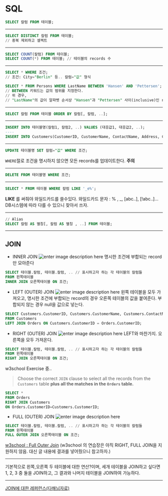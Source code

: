 # SQL
```sql
SELECT 칼럼 FROM 테이블;
```
----
```sql
SELECT DISTINCT 칼럼 FROM 테이블;
// 중복 제외하고 셀렉트
```
----
```sql
SELECT COUNT(칼럼) FROM 테이블;
SELECT COUNT(*) FROM 테이블; // 테이블의 records 수
```
----
```sql
SELECT * WHERE 조건;
// 조건: City="Berlin" 등.. 칼럼="값" 형식
```
```sql
SELECT * FROM Persons WHERE LastName BETWEEN 'Hansen' AND 'Pettersen';
// BETWEEN 키워드는 값의 범위를 지정한다.
// 위 경우,
// "LastName"의 값이 알파벳 순서상 "Hansen"과 "Pettersen" 사이(inclusive)인 record들을 SELECT한다.
```

----
```sql
SELECT 칼럼 FROM 테이블 ORDER BY 칼럼[, 칼럼, ..];
```
----
```sql
INSERT INTO 테이블명(칼럼1, 칼럼2, ..) VALUES (대응값1, 대응값2, ..);
----
INSERT INTO Customers(CustomerID, CustomerName, ContactName, Address, City, PostalCode, Country) VALUES (100, "ASDF", "A", 123, "SEOUL", 12332, "Korea");
```
----
```sql
UPDATE 테이블명 SET 칼럼="값" WHERE 조건;
```
`WHERE`절로 조건을 명시하지 않으면 모든 records를 업데이트한다. **주의**

----

```sql
DELETE FROM 테이블명 WHERE 조건;
```
----
```sql
SELECT * FROM 테이블 WHERE 칼럼 LIKE '_e%';
```
**LIKE** 를 써줘야 와일드카드를 쓸수있다.
와일드카드 문자 : % , _, [abc..],  [!abc..]...
DB시스템에 따라 다를 수 있으니 찾아서 쓰자.

----
```sql
// Alias
SELECT 칼럼 AS 별칭[, 칼럼 AS 별칭 , ..] FROM 테이블;
```
----

## **JOIN**

- INNER JOIN
![enter image description here](https://www.w3schools.com/sql/img_innerjoin.gif)
명시한 조건에 부합되는 record만 모아준다
```sql
SELECT 테이블.칼럼, 테이블.칼럼, .. // 표시하고자 하는 각 테이블의 칼럼들
FROM 왼쪽테이블
INNER JOIN 오른쪽테이블 ON 조건;
```

- LEFT (OUTER) JOIN
![enter image description here](https://www.w3schools.com/sql/img_leftjoin.gif)
왼쪽 테이블을 모두 가져오고, 명시한 조건에 부합되는 record의 경우 오른쪽 테이블의 값을 붙여준다. 부합되지 않는 경우 null을 값으로 넣는다.

```sql
SELECT Customers.CustomerID, Customers.CustomerName, Customers.ContactName, Orders.OrderID, Orders.OrderDate
FROM Customers
LEFT JOIN Orders ON Customers.CustomerID = Orders.CustomerID;
```

- RIGHT (OUTER) JOIN
![enter image description here](https://www.w3schools.com/sql/img_rightjoin.gif)
LEFT와 마찬가지. 오른쪽을 모두 가져온다.
```sql
SELECT 테이블.칼럼, 테이블.칼럼, .. // 표시하고자 하는 각 테이블의 칼럼들
FROM 왼쪽테이블
RIGHT JOIN 오른쪽테이블 ON 조건;
```

w3school Exercise 중..
> Choose the correct  `JOIN`  clause to select all the records from the  `Customers`  table **plus all the matches in the  `Orders`  table.**
```sql
SELECT *
FROM Orders
RIGHT JOIN Customers
ON Orders.CustomerID=Customers.CustomerID;
```

- FULL (OUTER) JOIN
![enter image description here](https://www.w3schools.com/sql/img_fulljoin.gif)
```sql
SELECT 테이블.칼럼, 테이블.칼럼, .. // 표시하고자 하는 각 테이블의 칼럼들
FROM 왼쪽테이블
FULL OUTER JOIN 오른쪽테이블 ON 조건;
```
[w3school : Full Outer Join](https://www.w3schools.com/sql/sql_join_full.asp)
(w3school 의 연습장은 아직 RIGHT, FULL JOIN을 지원하지 않음. 대신 글 내용에 결과를 넣어줬으니 참고하자.)

----
기본적으로 왼쪽,오른쪽 두 테이블에 대한 연산?이며, 세개 테이블을 JOIN하고 싶다면 1, 2, 3 중 둘을 JOIN하고, 그 결과와 나머지 테이블을 JOIN하여 가능하다.

----
[JOIN에 대한 레퍼런스(다해님자료)](http://www.sql-join.com/sql-join-types)
<!--stackedit_data:
eyJoaXN0b3J5IjpbODk5OTEwODgxLC0xMjQyMDEzMzQ0LDI5Mj
AyOTAyMiwtODI5MjM1MzM3LC00Nzg1ODMwOTAsMjU0MDAwMDEx
LC04MjQ2MjIwMjIsLTE5MjgyMjg3OTYsNzkwNjA0NDYxLDEyMT
gzMzMwMzIsLTIwNTA5OTAyNTgsLTQ0MzQ3ODY4OCwyOTA0OTA2
Nl19
-->